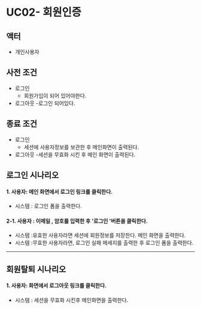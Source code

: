 # UC02- 회원인증


## 액터
- 개인사용자

## 사전 조건
- 로그인
   - 회원가입이 되어 있어야한다.
- 로그아웃
   -로그인 되어있다.
## 종료 조건
- 로그인
   - 세션에 사용자정보를 보관한 후 메인화면이 출력된다.
- 로그아웃
   -세션을 무효화 시킨 후 메인 화면이 출력된다. 
    
## 로그인 시나리오

#### 1. 사용자: 메인 화면에서 로그인 링크를 클릭한다.
   - 시스템 : 로그인 폼을 출력한다. 
    
#### 2-1. 사용자 : 이메일 , 암호를 입력한 후  '로그인 '버튼을 클릭한다.
   - 시스템 :유효한 사용자라면 세션에 회원정보를 저장한다. 메인 화면을 출력한다. 
   - 시스템 :무효한 사용자라면, 로그인 실패 메세지를 출력한 후 로그인 폼을 출력한다. 

<hr>

## 회원탈퇴 시나리오

#### 1. 사용자: 화면에서 로그아웃 링크를 클릭한다.
   - 시스템 : 세션을 무효화 시킨후 메인화면을 출력한다. 
    


